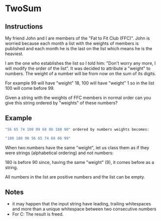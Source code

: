 # TwoSum

## Instructions

My friend John and I are members of the "Fat to Fit Club (FFC)". John is worried because each month a list with the weights of members is published and each month he is the last on the list which means he is the heaviest.

I am the one who establishes the list so I told him: "Don't worry any more, I will modify the order of the list". It was decided to attribute a "weight" to numbers. The weight of a number will be from now on the sum of its digits.

For example 99 will have "weight" 18, 100 will have "weight" 1 so in the list 100 will come before 99.

Given a string with the weights of FFC members in normal order can you give this string ordered by "weights" of these numbers?

## Example

```sh
"56 65 74 100 99 68 86 180 90" ordered by numbers weights becomes:

"100 180 90 56 65 74 68 86 99"
```

When two numbers have the same "weight", let us class them as if they were strings (alphabetical ordering) and not numbers:

180 is before 90 since, having the same "weight" (9), it comes before as a string.

All numbers in the list are positive numbers and the list can be empty.

## Notes

- it may happen that the input string have leading, trailing whitespaces and more than a unique whitespace between two consecutive numbers
- For C: The result is freed.
